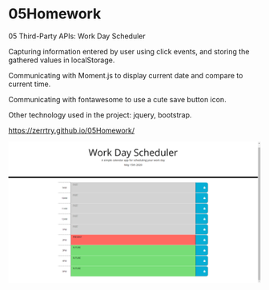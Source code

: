 # 05Homework
05 Third-Party APIs: Work Day Scheduler

Capturing information entered by user using click events, and storing the gathered values in localStorage.

Communicating with Moment.js to display current date and compare to current time.

Communicating with fontawesome to use a cute save button icon.

Other technology used in the project: jquery, bootstrap.

https://zerrtry.github.io/05Homework/

<img src="assets/images/screenshot.png">
